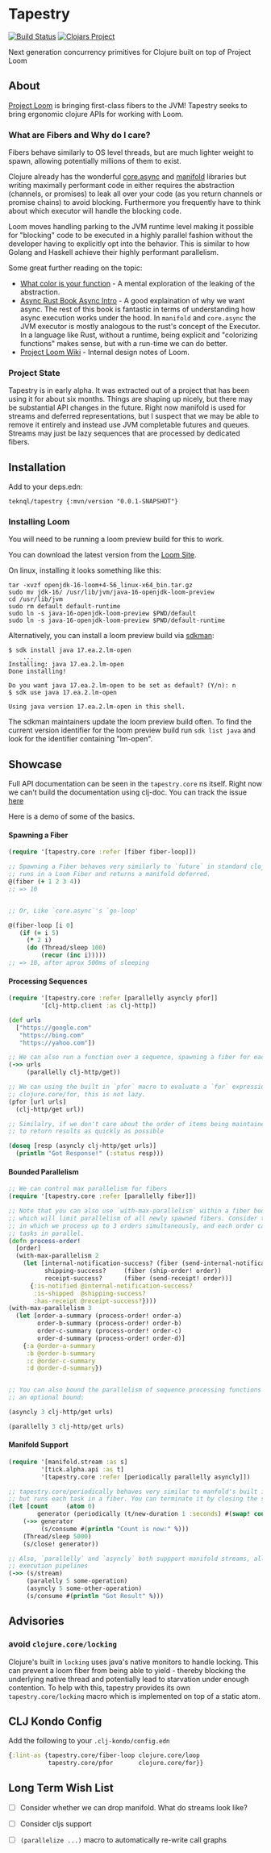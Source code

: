 # Tapestry

[![Build Status](https://img.shields.io/github/workflow/status/teknql/tapestry/CI.svg)](https://github.com/teknql/tapestry/actions)
[![Clojars Project](https://img.shields.io/clojars/v/teknql/tapestry.svg)](https://clojars.org/teknql/tapestry)

Next generation concurrency primitives for Clojure built on top of Project Loom


## About

[Project Loom](https://wiki.openjdk.java.net/display/loom/Main) is bringing first-class fibers
to the JVM! Tapestry seeks to bring ergonomic clojure APIs for working with Loom.

### What are Fibers and Why do I care?

Fibers behave similarly to OS level threads, but are much lighter weight to spawn, allowing
potentially millions of them to exist.

Clojure already has the wonderful [core.async](https://github.com/clojure/core.async)
and [manifold](https://github.com/aleph-io/manifold) libraries but writing maximally performant code
in either requires the abstraction (channels, or promises) to leak all over your code
(as you return channels or promise chains) to avoid blocking. Furthermore you frequently have to
think about which executor will handle the blocking code.

Loom moves handling parking to the JVM runtime level making it possible for "blocking" code to be
executed in a highly parallel fashion without the developer having to explicitly opt into the
behavior. This is similar to how Golang and Haskell achieve their highly performant parallelism.

Some great further reading on the topic:

  - [What color is your function](https://journal.stuffwithstuff.com/2015/02/01/what-color-is-your-function/) - A mental exploration of
  the leaking of the abstraction.
  - [Async Rust Book Async Intro](https://rust-lang.github.io/async-book/01_getting_started/02_why_async.html) - A
  good explaination of why we want async. The rest of this book is fantastic in terms of
  understanding how async execution works under the hood. In `manifold` and `core.async`
  the JVM executor is mostly analogous to the rust's concept of the Executor. In a language like
  Rust, without a runtime, being explicit and "colorizing functions" makes sense, but with a
  run-time we can do better.
  - [Project Loom Wiki](https://wiki.openjdk.java.net/display/loom/Main#Main-Continuations) - Internal design notes of Loom.

### Project State

Tapestry is in early alpha. It was extracted out of a project that has been using it for about six
months. Things are shaping up nicely, but there may be substantial API changes in the future.
Right now manifold is used for streams and deferred representations, but I suspect that we may be
able to remove it entirely and instead use JVM completable futures and queues. Streams may just be
lazy sequences that are processed by dedicated fibers.


## Installation

Add to your deps.edn:

```
teknql/tapestry {:mvn/version "0.0.1-SNAPSHOT"}
```


### Installing Loom

You will need to be running a loom preview build for this to work.

You can download the latest version from the [Loom Site](https://jdk.java.net/loom/).

On linux, installing it looks something like this:

```
tar -xvzf openjdk-16-loom+4-56_linux-x64_bin.tar.gz
sudo mv jdk-16/ /usr/lib/jvm/java-16-openjdk-loom-preview
cd /usr/lib/jvm
sudo rm default default-runtime
sudo ln -s java-16-openjdk-loom-preview $PWD/default
sudo ln -s java-16-openjdk-loom-preview $PWD/default-runtime
```

Alternatively, you can install a loom preview build via [sdkman](https://sdkman.io/install):

```
$ sdk install java 17.ea.2.lm-open
    ...
Installing: java 17.ea.2.lm-open
Done installing!

Do you want java 17.ea.2.lm-open to be set as default? (Y/n): n
$ sdk use java 17.ea.2.lm-open

Using java version 17.ea.2.lm-open in this shell.
```
The sdkman maintainers update the loom preview build often. To find the current version identifier for the loom preview build run `sdk list java` and look for the identifier containing "lm-open".

## Showcase

Full API documentation can be seen in the `tapestry.core` ns itself. Right now we can't build
the documentation using clj-doc. You can track the issue [here](https://github.com/cljdoc/cljdoc/issues/275)

Here is a demo of some of the basics.

#### Spawning a Fiber

```clojure
(require '[tapestry.core :refer [fiber fiber-loop]])

;; Spawning a Fiber behaves very similarly to `future` in standard clojure, but
;; runs in a Loom Fiber and returns a manifold deferred.
@(fiber (+ 1 2 3 4))
;; => 10


;; Or, Like `core.async`'s `go-loop'

@(fiber-loop [i 0]
   (if (= i 5)
     (* 2 i)
     (do (Thread/sleep 100)
         (recur (inc i)))))
;; => 10, after aprox 500ms of sleeping
```

#### Processing Sequences
```clojure
(require '[tapestry.core :refer [parallelly asyncly pfor]]
         '[clj-http.client :as clj-http])

(def urls
  ["https://google.com"
   "https://bing.com"
   "https://yahoo.com"])

;; We can also run a function over a sequence, spawning a fiber for each item.
(->> urls
     (parallelly clj-http/get))

;; We can using the built in `pfor` macro to evaluate a `for` expression in parallel. Note that unlike
;; clojure.core/for, this is not lazy.
(pfor [url urls]
  (clj-http/get url))

;; Similalry, if we don't care about the order of items being maintained, and instead just want
;; to return results as quickly as possible

(doseq [resp (asyncly clj-http/get urls)]
  (println "Got Response!" (:status resp)))
```

#### Bounded Parallelism

```clojure
;; We can control max parallelism for fibers
(require '[tapestry.core :refer [parallelly fiber]])

;; Note that you can also use `with-max-parallelism` within a fiber body
;; which will limit parallelism of all newly spawned fibers. Consider the following
;; in which we process up to 3 orders simultaneously, and each order can process up to 2
;; tasks in parallel.
(defn process-order!
  [order]
  (with-max-parallelism 2
    (let [internal-notification-success? (fiber (send-internal-notification! order))
          shipping-success?     (fiber (ship-order! order))
          receipt-success?      (fiber (send-receipt! order))]
      {:is-notified @internal-notification-success?
       :is-shipped  @shipping-success?
       :has-receipt @receipt-success?})))
(with-max-parallelism 3
  (let [order-a-summary (process-order! order-a)
        order-b-summary (process-order! order-b)
        order-c-summary (process-order! order-c)
        order-d-summary (process-order! order-d)]
    {:a @order-a-summary
     :b @order-b-summary
     :c @order-c-summary
     :d @order-d-summary})


;; You can also bound the parallelism of sequence processing functions by specifying
;; an optional bound:

(asyncly 3 clj-http/get urls)

(parallelly 3 clj-http/get urls)
```


#### Manifold Support

```clojure
(require '[manifold.stream :as s]
         '[tick.alpha.api :as t]
         '[tapestry.core :refer [periodically parallelly asyncly]])

;; tapestry.core/periodically behaves very similar to manfold's built in periodically,
;; but runs each task in a fiber. You can terminate it by closing the stream.
(let [count     (atom 0)
        generator (periodically (t/new-duration 1 :seconds) #(swap! count inc))]
    (->> generator
         (s/consume #(println "Count is now:" %)))
    (Thread/sleep 5000)
    (s/close! generator))

;; Also, `parallelly` and `asyncly` both suppport manifold streams, allowing you to describe parallel
;; execution pipelines
(->> (s/stream)
     (paralelly 5 some-operation)
     (asyncly 5 some-other-operation)
     (s/consume #(println "Got Result" %)))
```

## Advisories

### avoid `clojure.core/locking`

Clojure's built in `locking` uses java's native monitors to handle locking. This can prevent a loom
fiber from being able to yield - thereby blocking the underlying native thread and potentially lead
to starvation under enough contention. To help with this, tapestry provides its own
`tapestry.core/locking` macro which is implemented on top of a static atom.

## CLJ Kondo Config

Add the following to your `.clj-kondo/config.edn`

```clojure
{:lint-as {tapestry.core/fiber-loop clojure.core/loop
           tapestry.core/pfor       clojure.core/for}}
```

## Long Term Wish List

- [ ] Consider whether we can drop manifold. What do streams look like?
- [ ] Consider cljs support
- [ ] `(parallelize ...)` macro to automatically re-write call graphs


